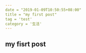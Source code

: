```yaml
---
date = "2019-01-09T10:50:55+08:00"
title = "my first post"
tag = 'test'
category = '生活'
---
```


## my fisrt post